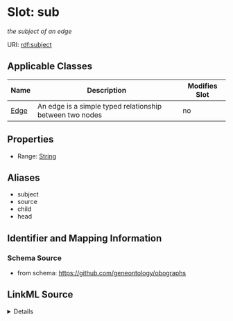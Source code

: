 

# Slot: sub


_the subject of an edge_



URI: [rdf:subject](http://www.w3.org/1999/02/22-rdf-syntax-ns#subject)



<!-- no inheritance hierarchy -->





## Applicable Classes

| Name | Description | Modifies Slot |
| --- | --- | --- |
| [Edge](Edge.md) | An edge is a simple typed relationship between two nodes |  no  |







## Properties

* Range: [String](String.md)



## Aliases


* subject
* source
* child
* head



## Identifier and Mapping Information







### Schema Source


* from schema: https://github.com/geneontology/obographs




## LinkML Source

<details>
```yaml
name: sub
description: the subject of an edge
from_schema: https://github.com/geneontology/obographs
aliases:
- subject
- source
- child
- head
rank: 1000
slot_uri: rdf:subject
alias: sub
domain_of:
- Edge
range: string

```
</details>